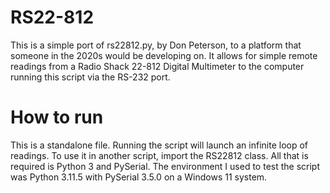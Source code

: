 # RS22-812
This is a simple port of rs22812.py, by Don Peterson, to a platform that someone in the 2020s would be developing on.  It allows for simple remote readings from a Radio Shack 22-812 Digital Multimeter to the computer running this script via the RS-232 port.

# How to run
This is a standalone file.  Running the script will launch an infinite loop of readings.  To use it in another script, import the RS22812 class.  All that is required is Python 3 and PySerial.  The environment I used to test the script was Python 3.11.5 with PySerial 3.5.0 on a Windows 11 system.